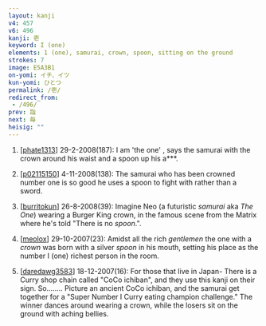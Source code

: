 ```yaml
---
layout: kanji
v4: 457
v6: 496
kanji: 壱
keyword: I (one)
elements: 1 (one), samurai, crown, spoon, sitting on the ground
strokes: 7
image: E5A3B1
on-yomi: イチ、イツ
kun-yomi: ひとつ
permalink: /壱/
redirect_from:
 - /496/
prev: 詣
next: 毎
heisig: ""
---
```


1) [<a href="http://kanji.koohii.com/profile/phate1313">phate1313</a>] 29-2-2008(187): I am &#039;the one&#039; , says the samurai with the crown around his waist and a spoon up his a***.

2) [<a href="http://kanji.koohii.com/profile/p02115150">p02115150</a>] 4-11-2008(138): The samurai who has been crowned number one is so good he uses a spoon to fight with rather than a sword.

3) [<a href="http://kanji.koohii.com/profile/burritokun">burritokun</a>] 26-8-2008(39): Imagine Neo (a futuristic <em>samurai</em> aka <em>The One</em>) wearing a Burger King crown, in the famous scene from the Matrix where he&#039;s told &quot;There is no <em>spoon</em>.&quot;.

4) [<a href="http://kanji.koohii.com/profile/meolox">meolox</a>] 29-10-2007(23): Amidst all the rich <em>gentlemen</em> the one with a <em>crown</em> was born with a silver <em>spoon</em> in his mouth, setting his place as the number I (one) richest person in the room.

5) [<a href="http://kanji.koohii.com/profile/daredawg3583">daredawg3583</a>] 18-12-2007(16): For those that live in Japan- There is a Curry shop chain called &quot;CoCo ichiban&quot;, and they use this kanji on their sign. So........ Picture an ancient CoCo ichiban, and the samurai get together for a &quot;Super Number I Curry eating champion challenge.&quot; The winner dances around wearing a crown, while the losers sit on the ground with aching bellies.

